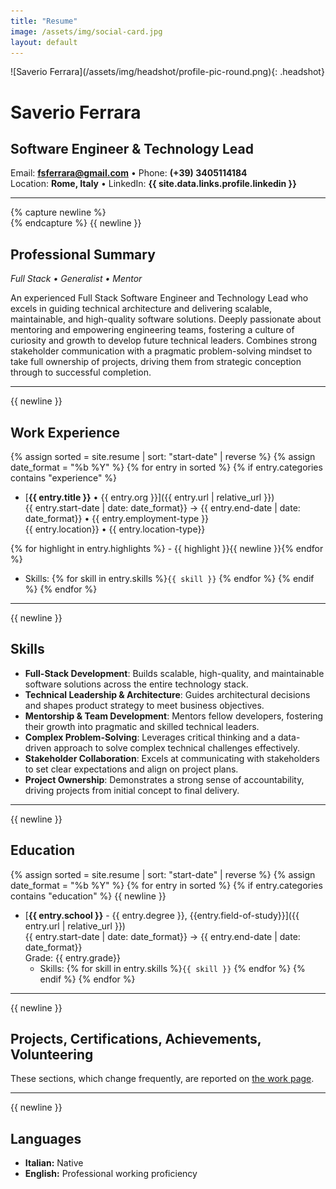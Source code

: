 ```yaml
---
title: "Resume"
image: /assets/img/social-card.jpg
layout: default
---
```

<link rel="stylesheet" href="/assets/css/headshot.css">
![Saverio Ferrara](/assets/img/headshot/profile-pic-round.png){: .headshot}

# Saverio Ferrara
## Software Engineer & Technology Lead

Email: **fsferrara@gmail.com** • Phone: **(+39) 3405114184**  
Location: **Rome, Italy** • LinkedIn: **{{ site.data.links.profile.linkedin }}**

---
{% capture newline %}<br/>
{% endcapture %}
{{ newline }}

## Professional Summary
_Full Stack • Generalist • Mentor_

An experienced Full Stack Software Engineer and Technology Lead who excels in guiding technical architecture and delivering scalable, maintainable, and high-quality software solutions. Deeply passionate about mentoring and empowering engineering teams, fostering a culture of curiosity and growth to develop future technical leaders. Combines strong stakeholder communication with a pragmatic problem-solving mindset to take full ownership of projects, driving them from strategic conception through to successful completion.

---
{{ newline }}

## Work Experience

{% assign sorted = site.resume | sort: "start-date" | reverse %}
{% assign date_format = "%b %Y" %}
{% for entry in sorted %}
{% if entry.categories contains "experience" %}

- [**{{ entry.title }}** • {{ entry.org }}]({{ entry.url | relative_url }})  
<span class="post-meta">{{ entry.start-date | date: date_format}} → {{ entry.end-date | date: date_format}} • {{ entry.employment-type }}</span>  
<span class="post-meta">{{ entry.location}} • {{ entry.location-type}}</span>  

{% for highlight in entry.highlights %}    - {{ highlight }}{{ newline }}{% endfor %}
  
  - Skills: {% for skill in entry.skills %}`{{ skill }}` {% endfor %}
{% endif %}
{% endfor %}

---
{{ newline }}

## Skills

- **Full-Stack Development**: Builds scalable, high-quality, and maintainable software solutions across the entire technology stack.
- **Technical Leadership & Architecture**: Guides architectural decisions and shapes product strategy to meet business objectives.
- **Mentorship & Team Development**: Mentors fellow developers, fostering their growth into pragmatic and skilled technical leaders.
- **Complex Problem-Solving**: Leverages critical thinking and a data-driven approach to solve complex technical challenges effectively.
- **Stakeholder Collaboration**: Excels at communicating with stakeholders to set clear expectations and align on project plans.
- **Project Ownership**: Demonstrates a strong sense of accountability, driving projects from initial concept to final delivery.


---
{{ newline }}

## Education

{% assign sorted = site.resume | sort: "start-date" | reverse %}
{% assign date_format = "%b %Y" %}
{% for entry in sorted %}
{% if entry.categories contains "education" %}
{{ newline }}
- [**{{ entry.school }}** - {{ entry.degree }}, {{entry.field-of-study}}]({{ entry.url | relative_url }})  
<span class="post-meta">{{ entry.start-date | date: date_format}} → {{ entry.end-date | date: date_format}}</span>  
<span class="post-meta">Grade: {{ entry.grade}}</span>  
  - Skills: {% for skill in entry.skills %}`{{ skill }}` {% endfor %}
{% endif %}
{% endfor %}


---
{{ newline }}

## Projects, Certifications, Achievements, Volunteering

These sections, which change frequently, are reported on [the work page](/work.md).


---
{{ newline }}

## Languages

- **Italian:** Native
- **English:** Professional working proficiency


